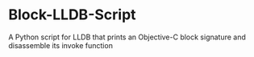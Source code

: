 Block-LLDB-Script
=================

A Python script for LLDB that prints an Objective-C block signature and disassemble its invoke function
